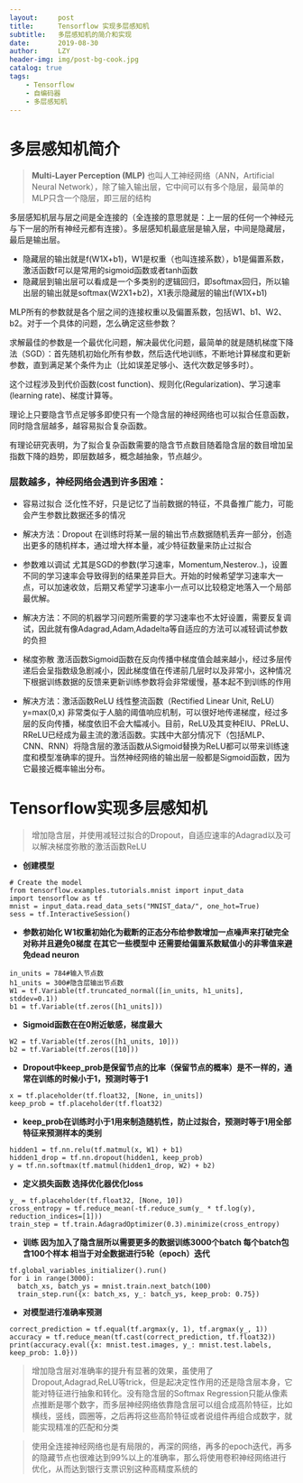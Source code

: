 ```yaml
---
layout:     post
title:      Tensorflow 实现多层感知机
subtitle:   多层感知机的简介和实现
date:       2019-08-30
author:     LZY
header-img: img/post-bg-cook.jpg
catalog: true
tags:
    - Tensorflow
    - 自编码器
    - 多层感知机
---
```


# 多层感知机简介

>**Multi-Layer Perception (MLP)** 也叫人工神经网络（ANN，Artificial Neural Network），除了输入输出层，它中间可以有多个隐层，最简单的MLP只含一个隐层，即三层的结构

多层感知机层与层之间是全连接的（全连接的意思就是：上一层的任何一个神经元与下一层的所有神经元都有连接）。多层感知机最底层是输入层，中间是隐藏层，最后是输出层。


- 隐藏层的输出就是f(W1X+b1)，W1是权重（也叫连接系数），b1是偏置系数，激活函数f可以是常用的sigmoid函数或者tanh函数
- 隐藏层到输出层可以看成是一个多类别的逻辑回归，即softmax回归，所以输出层的输出就是softmax(W2X1+b2)，X1表示隐藏层的输出f(W1X+b1)

MLP所有的参数就是各个层之间的连接权重以及偏置系数，包括W1、b1、W2、b2。对于一个具体的问题，怎么确定这些参数？

求解最佳的参数是一个最优化问题，解决最优化问题，最简单的就是随机梯度下降法（SGD）：首先随机初始化所有参数，然后迭代地训练，不断地计算梯度和更新参数，直到满足某个条件为止（比如误差足够小、迭代次数足够多时）。

这个过程涉及到代价函数(cost function)、规则化(Regularization)、学习速率(learning rate)、梯度计算等。

理论上只要隐含节点足够多即使只有一个隐含层的神经网络也可以拟合任意函数，同时隐含层越多，越容易拟合复杂函数。

有理论研究表明，为了拟合复杂函数需要的隐含节点数目随着隐含层的数目增加呈指数下降的趋势，即层数越多，概念越抽象，节点越少。

### 层数越多，神经网络会遇到许多困难：

- 容易过拟合 泛化性不好，只是记忆了当前数据的特征，不具备推广能力，可能会产生参数比数据还多的情况

- 解决方法：Dropout 在训练时将某一层的输出节点数据随机丢弃一部分，创造出更多的随机样本，通过增大样本量，减少特征数量来防止过拟合


- 参数难以调试 尤其是SGD的参数(学习速率，Momentum,Nesterov..)，设置不同的学习速率会导致得到的结果差异巨大。开始的时候希望学习速率大一点，可以加速收敛，后期又希望学习速率小一点可以比较稳定地落入一个局部最优解。

- 解决方法：不同的机器学习问题所需要的学习速率也不太好设置，需要反复调试，因此就有像Adagrad,Adam,Adadelta等自适应的方法可以减轻调试参数的负担

- 梯度弥散 激活函数Sigmoid函数在反向传播中梯度值会越来越小，经过多层传递后会呈指数级急剧减小，因此梯度值在传递前几层时以及非常小，这种情况下根据训练数据的反馈来更新训练参数将会非常缓慢，基本起不到训练的作用

- 解决方法：激活函数ReLU 线性整流函数（Rectified Linear Unit, ReLU）y=max(0,x) 非常类似于人脑的阈值响应机制，可以很好地传递梯度，经过多层的反向传播，梯度依旧不会大幅减小。目前，ReLU及其变种EIU、PReLU、RReLU已经成为最主流的激活函数。实践中大部分情况下（包括MLP、CNN、RNN）将隐含层的激活函数从Sigmoid替换为ReLU都可以带来训练速度和模型准确率的提升。当然神经网络的输出层一般都是Sigmoid函数，因为它最接近概率输出分布。


# Tensorflow实现多层感知机
>增加隐含层，并使用减轻过拟合的Dropout，自适应速率的Adagrad以及可以解决梯度弥散的激活函数ReLU

- **创建模型**
```
# Create the model
from tensorflow.examples.tutorials.mnist import input_data
import tensorflow as tf
mnist = input_data.read_data_sets("MNIST_data/", one_hot=True)
sess = tf.InteractiveSession()
```

- **参数初始化 W1权重初始化为截断的正态分布给参数增加一点噪声来打破完全对称并且避免0梯度 在其它一些模型中 还需要给偏置系数赋值小的非零值来避免dead neuron**
```
in_units = 784#输入节点数
h1_units = 300#隐含层输出节点数
W1 = tf.Variable(tf.truncated_normal([in_units, h1_units], stddev=0.1))
b1 = tf.Variable(tf.zeros([h1_units]))
```

- **Sigmoid函数在在0附近敏感，梯度最大**
```
W2 = tf.Variable(tf.zeros([h1_units, 10]))
b2 = tf.Variable(tf.zeros([10]))
```

- **Dropout中keep_prob是保留节点的比率（保留节点的概率）是不一样的，通常在训练的时候小于1，预测时等于1**
```
x = tf.placeholder(tf.float32, [None, in_units])
keep_prob = tf.placeholder(tf.float32)
```

- **keep_prob在训练时小于1用来制造随机性，防止过拟合，预测时等于1用全部特征来预测样本的类别**
```
hidden1 = tf.nn.relu(tf.matmul(x, W1) + b1)
hidden1_drop = tf.nn.dropout(hidden1, keep_prob)
y = tf.nn.softmax(tf.matmul(hidden1_drop, W2) + b2)
```

- **定义损失函数 选择优化器优化loss**

```
y_ = tf.placeholder(tf.float32, [None, 10])
cross_entropy = tf.reduce_mean(-tf.reduce_sum(y_ * tf.log(y), reduction_indices=[1]))
train_step = tf.train.AdagradOptimizer(0.3).minimize(cross_entropy)

```

- **训练 因为加入了隐含层所以需要更多的数据训练3000个batch 每个batch包含100个样本 相当于对全数据进行5轮（epoch）迭代**

```
tf.global_variables_initializer().run()
for i in range(3000):
  batch_xs, batch_ys = mnist.train.next_batch(100)
  train_step.run({x: batch_xs, y_: batch_ys, keep_prob: 0.75})
```

- **对模型进行准确率预测**

```
correct_prediction = tf.equal(tf.argmax(y, 1), tf.argmax(y_, 1))
accuracy = tf.reduce_mean(tf.cast(correct_prediction, tf.float32))
print(accuracy.eval({x: mnist.test.images, y_: mnist.test.labels, keep_prob: 1.0}))
```


>增加隐含层对准确率的提升有显著的效果，虽使用了Dropout,Adagrad,ReLU等trick，但是起决定性作用的还是隐含层本身，它能对特征进行抽象和转化。没有隐含层的Softmax Regression只能从像素点推断是哪个数字，而多层神经网络依靠隐含层可以组合成高阶特征，比如横线，竖线，圆圈等，之后再将这些高阶特征或者说组件再组合成数字，就能实现精准的匹配和分类

>使用全连接神经网络也是有局限的，再深的网络，再多的epoch迭代，再多的隐藏节点也很难达到99%以上的准确率，那么将使用卷积神经网络进行优化，从而达到银行支票识别这种高精度系统的 